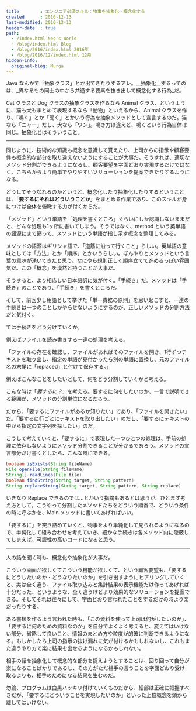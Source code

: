```yaml
---
title        : エンジニア必須スキル：物事を抽象化・概念化する
created      : 2016-12-13
last-modified: 2016-12-13
header-date  : true
path:
  - /index.html Neo's World
  - /blog/index.html Blog
  - /blog/2016/index.html 2016年
  - /blog/2016/12/index.html 12月
hidden-info:
  original-blog: Murga
---
```


Java なんかで「抽象クラス」とか出てきたりするアレ。__抽象化__するってのは、_異なるもの同士の中から共通する要素を抜き出して概念化する行為_だ。

Cat クラスと Dog クラスの抽象クラスを作るなら Animal クラス、というように、猫も犬もまとめて表現するなら「動物」といえるから、Animal クラスを作り、「鳴く」とか「聞く」とかいう行為を抽象メソッドとして宣言するのだ。猫なら「ニャー」だし、犬なら「ワン」。鳴き方は違えど、鳴くという行為自体は同じ。抽象化とはそういうこと。

---

同じように、技術的な知識も概念を意識して覚えたり、上司からの指示や顧客要件も概念的な部分を取り違えないようにすることが大事だ。そうすれば、適切なメソッド分割ができるようになるし、顧客要望を字面どおり実現するだけではなく、こちらからより簡単でやりやすいソリューションを提案できたりするようになる。

どうしてそうなれるのかというと、概念化したり抽象化したりするということは、「__要するにそれはどういうことか__」をまとめる作業であり、このスキルが身につけば全体を俯瞰する力が付くからだ。

「メソッド」という単語を「処理を書くところ」ぐらいにしか認識しないままだと、どんな処理も1ヶ所に書いてしまう。そうではなく、method という英単語の語源にまで遡って、メソッドという単語が指し示す概念を整理してみる。

メソッドの語源はギリシャ語で、「道筋に沿って行くこと」らしい。英単語の意味としては「方法」とか「順序」とかいうらしい。ぼんやりとメソッドという言葉の意味が湧いてきたと思う。なにやら規則正しく順序立てて進めるっぽい雰囲気だ。この「概念」を漠然と持つことが大事だ。

そうすると、より相応しい日本語訳に気が付く。「手続き」だ。メソッドは「手続き」のことであり、「手続き」を書くところだ。

そして、前回少し用語として挙げた「単一責務の原則」を思い起こすと、一連の手続きは一つのことしかやらせないようにするのが、正しいメソッドの分割方法だと気付く。

では手続きをどう分けていくか。

例えばファイルを読み書きする一連の処理を考える。

「ファイルの存在を確認し、ファイルがあればそのファイルを開き、1行ずつテキストを取り出し、指定の単語が見付かったら別の単語に置換し、元のファイル名の末尾に「replaced」と付けて保存する。」

例えばこんなことをしたいとして、何をどう分割していくかと考える。

こんな時は「_要するに？_」を考える。要するに何をしたいのか、一言で説明できる範囲が、メソッドの分割単位になるだろう。

だから、「要するにファイルがあるか知りたい」であり、「ファイルを開きたい」だ。「要するに行ごとにテキストを取り出したい」のだし、「要するにテキストの中から指定の文字列を探したい」のだ。

こうして考えていくと、「要するに」で表現した一つひとつの処理は、手前の処理に依存しないようにメソッド分割できることが分かるであろう。メソッドの宣言部分だけ書くとしたら、こんな風にできる。

```java
boolean isExists(String fileName)
File openFile(String fileName)
String[] readLines(File file)
boolean findString(String target, String pattern)
String replaceString(String target, String pattern, String replace)
```

いきなり Replace できるのでは…とかいう指摘もあるとは思うが、ひとまず考え方として。こうやって分割したメソッドたちをどういう順番で、どういう条件の時に呼ぶかを、Main メソッドに書いてあげればいい。

「要するに」を突き詰めていくと、物事をより単純化して見られるようになるので、単純化して組み合わせを考えていき、細かな手続きは各メソッド内に隠蔽してしまえば、可読性の高いコードになると思う。

---

人の話を聞く時も、概念化や抽象化が大事だ。

こういう画面が欲しくてこういう機能が欲しくて、という顧客要望も、「要するにどうしたいのか・どうなりたいのか」を引き出すようにヒアリングしていくと、実は全く違う、ファイル取り込みと集計結果の表示機能だけ作ってあげれば十分だった、というような、全く違うけどより効果的なソリューションを提案できる。そしてそれは往々にして、字面どおり言われたことをするだけの時より楽だったりする。

ある書類を作るよう言われた時も、「この資料を使って上司は何がしたいのか」、「要するに何のための資料なのか」を自分でよくよく考えると、変えてはいけない部分、省略して良いこと、情報のまとめ方や粒度が的確に判断できるようになる。もしかしたら上司の指示の抜け漏れに気が付けるかもしれないし、これもまた違うやり方で楽に結果を出せるようになるかもしれない。

相手の話を抽象化して概念的な部分を捉えようとすることは、回り回って自分が楽になることばかりであるし、その方がただ相手の言うことを字面どおり受け取るよりも、相手のためになる結果を生むのだ。

勿論、プログラムは白黒ハッキリ付けていくものだから、細部は正確に把握すべきだが、「要するにどういうことを実現したいのか」といった上位概念を頭から離してはいけない。
